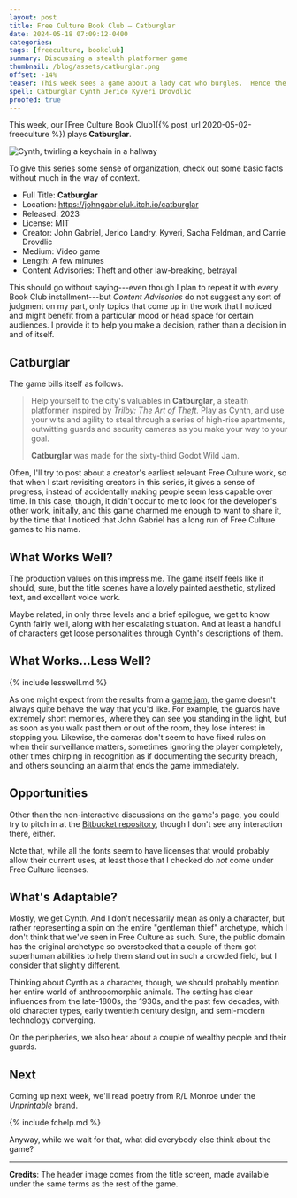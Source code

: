 ```yaml
---
layout: post
title: Free Culture Book Club — Catburglar
date: 2024-05-18 07:09:12-0400
categories:
tags: [freeculture, bookclub]
summary: Discussing a stealth platformer game
thumbnail: /blog/assets/catburglar.png
offset: -14%
teaser: This week sees a game about a lady cat who burgles.  Hence the name, I guess.
spell: Catburglar Cynth Jerico Kyveri Drovdlic
proofed: true
---
```


This week, our [Free Culture Book Club]({% post_url 2020-05-02-freeculture %}) plays **Catburglar**.

![Cynth, twirling a keychain in a hallway](/blog/assets/catburglar.png "You can snag the full animation of the key-twirl in the repository")

To give this series some sense of organization, check out some basic facts without much in the way of context.

 * Full Title:  **Catburglar**
 * Location:  <https://johngabrieluk.itch.io/catburglar>
 * Released:  2023
 * License:  MIT
 * Creator:  John Gabriel, Jerico Landry, Kyveri, Sacha Feldman, and Carrie Drovdlic
 * Medium:  Video game
 * Length:  A few minutes
 * Content Advisories:  Theft and other law-breaking, betrayal

This should go without saying---even though I plan to repeat it with every Book Club installment---but *Content Advisories* do not suggest any sort of judgment on my part, only topics that come up in the work that I noticed and might benefit from a particular mood or head space for certain audiences.  I provide it to help you make a decision, rather than a decision in and of itself.

## Catburglar

The game bills itself as follows.

 > Help yourself to the city's valuables in **Catburglar**, a stealth platformer inspired by _Trilby: The Art of Theft._ Play as Cynth, and use your wits and agility to steal through a series of high-rise apartments, outwitting guards and security cameras as you make your way to your goal.
 >
 > **Catburglar** was made for the sixty-third Godot Wild Jam.

Often, I'll try to post about a creator's earliest relevant Free Culture work, so that when I start revisiting creators in this series, it gives a sense of progress, instead of accidentally making people seem less capable over time.  In this case, though, it didn't occur to me to look for the developer's other work, initially, and this game charmed me enough to want to share it, by the time that I noticed that John Gabriel has a long run of Free Culture games to his name.

## What Works Well?

The production values on this impress me.  The game itself feels like it should, sure, but the title scenes have a lovely painted aesthetic, stylized text, and excellent voice work.

Maybe related, in only three levels and a brief epilogue, we get to know Cynth fairly well, along with her escalating situation.  And at least a handful of characters get loose personalities through Cynth's descriptions of them.

## What Works...Less Well?

{% include lesswell.md %}

As one might expect from the results from a [game jam](https://en.wikipedia.org/wiki/Game_jam), the game doesn't always quite behave the way that you'd like.  For example, the guards have extremely short memories, where they can see you standing in the light, but as soon as you walk past them or out of the room, they lose interest in stopping you.  Likewise, the cameras don't seem to have fixed rules on when their surveillance matters, sometimes ignoring the player completely, other times chirping in recognition as if documenting the security breach, and others sounding an alarm that ends the game immediately.

## Opportunities

Other than the non-interactive discussions on the game's page, you could try to pitch in at the [Bitbucket <i class="fab fa-bitbucket"></i> repository](https://bitbucket.org/JohnGabrielUK/catburglar/src/master/), though I don't see any interaction there, either.

Note that, while all the fonts seem to have licenses that would probably allow their current uses, at least those that I checked do *not* come under Free Culture licenses.

## What's Adaptable?

Mostly, we get Cynth.  And I don't necessarily mean as only a character, but rather representing a spin on the entire "gentleman thief" archetype, which I don't think that we've seen in Free Culture as such.  Sure, the public domain has the original archetype so overstocked that a couple of them got superhuman abilities to help them stand out in such a crowded field, but I consider that slightly different.

Thinking about Cynth as a character, though, we should probably mention her entire world of anthropomorphic animals.  The setting has clear influences from the late-1800s, the 1930s, and the past few decades, with old character types, early twentieth century design, and semi-modern technology converging.

On the peripheries, we also hear about a couple of wealthy people and their guards.

## Next

Coming up next week, we'll read poetry from R/L Monroe under the *Unprintable* brand.

{% include fchelp.md %}

Anyway, while we wait for that, what did everybody else think about the game?

* * *

**Credits**:  The header image comes from the title screen, made available under the same terms as the rest of the game.
